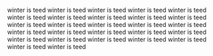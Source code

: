 winter is teed
winter is teed
winter is teed
winter is teed
winter is teed
winter is teed
winter is teed
winter is teed
winter is teed
winter is teed
winter is teed
winter is teed
winter is teed
winter is teed
winter is teed
winter is teed
winter is teed
winter is teed
winter is teed
winter is teed
winter is teed
winter is teed
winter is teed
winter is teed
winter is teed
winter is teed
winter is teed
